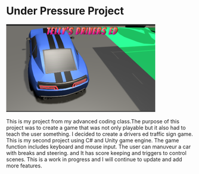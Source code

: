 # Under Pressure Project

<img src = "/TitleScreenShot.png" width = "400">

This is my project from my advanced coding class.The purpose of this project was to create a game that was not only playable but it also had to teach the user something. I decided to create a drivers ed traffic sign game. This is my second project using C# and Unity game engine. The game function includes keyboard and mouse input. The user can manuveur a car with breaks and steering. and It has score keeping and triggers to control scenes.  This is a work in progress and I will continue to update and add more features. 
